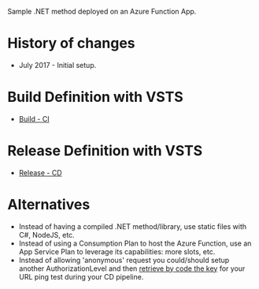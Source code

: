 Sample .NET method deployed on an Azure Function App.

# History of changes
- July 2017 - Initial setup.

# Build Definition with VSTS

- [Build - CI](/docs/DotNet-FunctionApp-CI.md)

# Release Definition with VSTS

- [Release - CD](/docs/DotNet-FunctionApp-CD.md)

# Alternatives

- Instead of having a compiled .NET method/library, use static files with C#, NodeJS, etc.
- Instead of using a Consumption Plan to host the Azure Function, use an App Service Plan to leverage its capabilities: more slots, etc.
- Instead of allowing 'anonymous' request you could/should setup another AuthorizationLevel and then [retrieve by code the key](https://stackoverflow.com/questions/43253453/get-function-host-keys-of-azure-function-in-powershell/44117841#44117841) for your URL ping test during your CD pipeline.
